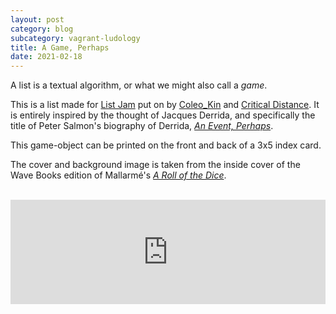 ```yaml
---
layout: post
category: blog
subcategory: vagrant-ludology
title: A Game, Perhaps
date: 2021-02-18
---
```


A list is a textual algorithm, or what we might also call a *game*.

This is a list made for [List Jam](https://itch.io/jam/list-jam) put on by [Coleo_Kin](https://coleo_kin.itch.io/) and [Critical Distance](https://www.critical-distance.com/). It is entirely inspired by the thought of Jacques Derrida, and specifically the title of Peter Salmon's biography of Derrida, [*An Event, Perhaps*](https://www.versobooks.com/books/3678-an-event-perhaps).

This game-object can be printed on the front and back of a 3x5 index card.

The cover and background image is taken from the inside cover of the Wave Books edition of Mallarmé's [*A Roll of the Dice*](https://www.wavepoetry.com/products/a-roll-of-the-dice).

<br>

<iframe src="https://itch.io/embed/925438?linkback=true&amp;link_color=245FF1" width="100%" height="167" frameborder="0"><a href="https://vagrantludology.itch.io/a-game-perhaps">A Game, Perhaps by vagrant ludology</a></iframe>
